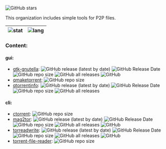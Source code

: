 ![GitHub stars](https://img.shields.io/github/stars/Network-BEncode-inside?style=social)

This organization includes simple tools for P2P files.

| ![stat](https://github-readme-stats.vercel.app/api?username=zvezdochiot&title_color=58A6FF&text_color=C9D1D9&bg_color=0D1117&hide_border=true&show_icons=true&icon_color=BDC5CD) | ![lang](https://github-readme-stats.vercel.app/api/top-langs/?username=zvezdochiot&title_color=58A6FF&text_color=C9D1D9&bg_color=0D1117&hide_border=true&langs_count=3) |
| --- | --- |

### Content:

#### gui:

* [gtk-gnutella](https://github.com/Network-BEncode-inside/gtk-gnutella):
![GitHub release (latest by date)](https://img.shields.io/github/v/release/Network-BEncode-inside/gtk-gnutella)
![GitHub Release Date](https://img.shields.io/github/release-date/Network-BEncode-inside/gtk-gnutella)
![GitHub repo size](https://img.shields.io/github/repo-size/Network-BEncode-inside/gtk-gnutella)
![GitHub all releases](https://img.shields.io/github/downloads/Network-BEncode-inside/gtk-gnutella/total)
![GitHub](https://img.shields.io/github/license/Network-BEncode-inside/gtk-gnutella)
* [qmaketorrent](https://github.com/Network-BEncode-inside/qmaketorrent):
![GitHub repo size](https://img.shields.io/github/repo-size/Network-BEncode-inside/qmaketorrent)
* [qtorrentinfo](https://github.com/Network-BEncode-inside/qtorrentinfo):
![GitHub release (latest by date)](https://img.shields.io/github/v/release/Network-BEncode-inside/qtorrentinfo)
![GitHub Release Date](https://img.shields.io/github/release-date/Network-BEncode-inside/qtorrentinfo)
![GitHub repo size](https://img.shields.io/github/repo-size/Network-BEncode-inside/qtorrentinfo)
![GitHub all releases](https://img.shields.io/github/downloads/Network-BEncode-inside/qtorrentinfo/total)

#### cli:

* [ctorrent](https://github.com/Network-BEncode-inside/ctorrent):
![GitHub repo size](https://img.shields.io/github/repo-size/Network-BEncode-inside/ctorrent)
* [mag2tor](https://github.com/Network-BEncode-inside/mag2tor):
![GitHub release (latest by date)](https://img.shields.io/github/v/release/Network-BEncode-inside/mag2tor)
![GitHub Release Date](https://img.shields.io/github/release-date/Network-BEncode-inside/mag2tor)
![GitHub repo size](https://img.shields.io/github/repo-size/Network-BEncode-inside/mag2tor)
![GitHub all releases](https://img.shields.io/github/downloads/Network-BEncode-inside/mag2tor/total)
![GitHub](https://img.shields.io/github/license/Network-BEncode-inside/mag2tor)
* [torreadwrite](https://github.com/Network-BEncode-inside/torreadwrite):
![GitHub release (latest by date)](https://img.shields.io/github/v/release/Network-BEncode-inside/torreadwrite)
![GitHub Release Date](https://img.shields.io/github/release-date/Network-BEncode-inside/torreadwrite)
![GitHub repo size](https://img.shields.io/github/repo-size/Network-BEncode-inside/torreadwrite)
![GitHub all releases](https://img.shields.io/github/downloads/Network-BEncode-inside/torreadwrite/total)
![GitHub](https://img.shields.io/github/license/Network-BEncode-inside/torreadwrite)
* [torrent-file-reader](https://github.com/Network-BEncode-inside/torrent-file-reader):
![GitHub repo size](https://img.shields.io/github/repo-size/Network-BEncode-inside/torrent-file-reader)
